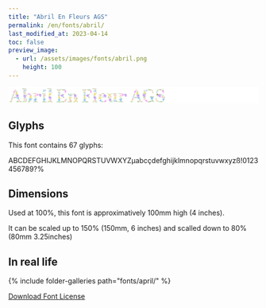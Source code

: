 ```yaml
---
title: "Abril En Fleurs AGS"
permalink: /en/fonts/abril/
last_modified_at: 2023-04-14
toc: false
preview_image:
  - url: /assets/images/fonts/abril.png
    height: 100
---
```

![April En Fleurs AGS](/assets/images/fonts/abril.png)

## Glyphs

This font contains  67 glyphs:


	
ABCDEFGHIJKLMNOPQRSTUVWXYZµabcçdefghijklmnopqrstuvwxyzß!0123456789?%      



## Dimensions

Used at 100%, this font is approximatively 100mm high (4 inches). 

It can be scaled up to 150%  (150mm, 6 inches) and scalled down to 80% (80mm  3.25inches)


## In real life

{% include folder-galleries path="fonts/april/" %}



[Download Font License](https://github.com/inkstitch/inkstitch/tree/main/fonts/april/LICENSE)
